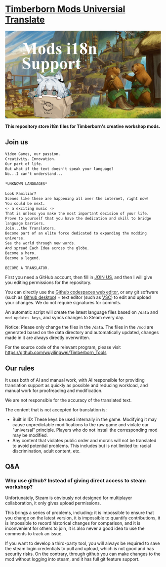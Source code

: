 # [Timberborn Mods Universial Translate](https://steamcommunity.com/sharedfiles/filedetails/?id=3346918947)

![](thumbnail.png)

**This repository store i18n files for Timberborn's creative workshop mods.**

## Join us

```
Video Games, our passion.
Creativity. Innovation.
Our part of life.
But what if the text doesn't speak your language?
No...I can't understand...

*UNKNOWN LANGUAGES*

Look Familiar?
Scenes like these are happening all over the internet, right now!
You could be next.
<- a exciting music ->
That is unless you make the most important decision of your life.
Prove to yourself that you have the dedication and skill to bridge language barriers.
Join...the Translators.
Become part of an elite force dedicated to expanding the modding universe.
See the world through new words.
And spread Each Idea across the globe.
Become a hero.
Become a legend.

BECOME A TRANSLATOR.
```

First you need a GitHub account, then fill in [JOIN US](https://github.com/wuyilingwei/Timberborn_Mods_Universal_Translate/issues), and then I will give you editing permissions for the repository.

You can directly use the [Github codespaces web editor](https://github.com/codespaces/new), or any git software (such as [Github desktop](https://github.com/apps/desktop)) + text editor (such as [VSC](https://code.visualstudio.com/download)) to edit and upload your changes. We do not require signatures for commits.

An automatic script will create the latest language files based on `/data` and `mod updates keys`, and syncs changes to Steam every day.

Notice: Please only change the files in the `/data`. The files in the `/mod` are generated based on the data directory and automatically updated, changes made in it are always directly overwritten.

For the source code of the relevant program, please visit https://github.com/wuyilingwei/Timberborn_Tools

## Our rules

It uses both of AI and manual work, with AI responsible for providing translation support as quickly as possible and reducing workload, and manual work for proofreading and modification.

We are not responsible for the accuracy of the translated text.

The content that is not accepted for translation is:

 - Built in ID: These keys be used internally in the game. Modifying it may cause unpredictable modifications to the raw game and violate our "universal" principle. Players who do not install the corresponding mod may be modified.
 - Any content that violates public order and morals will not be translated to avoid potential problems. This includes but is not limited to: racial discrimination, adult content, etc.

## Q&A

### Why use github? Instead of giving direct access to steam workshop?

Unfortunately, Steam is obviously not designed for multiplayer collaboration, it only gives upload permissions.

This brings a series of problems, including: it is impossible to ensure that you change on the latest version, it is impossible to quantify contributions, it is impossible to record historical changes for comparison, and it is inconvenient for others to join, it is also never a good idea to use the comments to track an issue.

If you want to develop a third-party tool, you will always be required to save the steam login credentials to pull and upload, which is not good and has security risks. On the contrary, through github you can make changes to the mod without logging into steam, and it has full git feature support.

